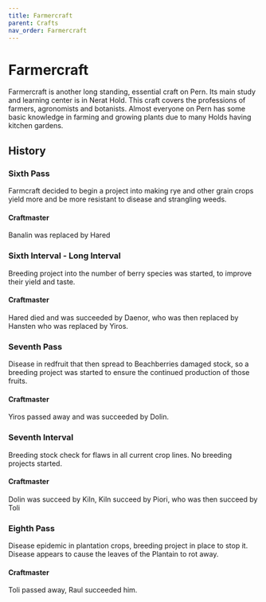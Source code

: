 ```yaml
---
title: Farmercraft
parent: Crafts
nav_order: Farmercraft
---
```


# Farmercraft
Farmercraft is another long standing, essential craft on Pern. Its main study and learning center is in Nerat Hold. This craft covers the professions of farmers, agronomists and botanists. Almost everyone on Pern has some basic knowledge in farming and growing plants due to many Holds having kitchen gardens. 

## History

### Sixth Pass
Farmcraft decided to begin a project into making rye and other grain crops yield more and be more resistant to disease and strangling weeds. 

#### Craftmaster
Banalin was replaced by Hared

### Sixth Interval - Long Interval
Breeding project into the number of berry species was started, to improve their yield and taste.

#### Craftmaster
Hared died and was succeeded by Daenor, who was then replaced by Hansten who was replaced by Yiros.

### Seventh Pass
Disease in redfruit that then spread to Beachberries damaged stock, so a breeding project was started to ensure the continued production of those fruits.

#### Craftmaster
Yiros passed away and was succeeded by Dolin.

### Seventh Interval
Breeding stock check for flaws in all current crop lines. No breeding projects started.  

#### Craftmaster
Dolin was succeed by Kiln, Kiln succeed by Piori, who was then succeed by Toli

### Eighth Pass
Disease epidemic in plantation crops, breeding project in place to stop it. Disease appears to cause the leaves of the Plantain to rot away. 

#### Craftmaster
Toli passed away, Raul succeeded him.

